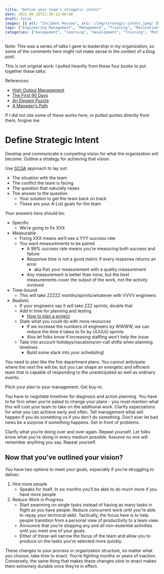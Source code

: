 ```yaml
---
title: "Define your team's stragetic intent"
date: 2022-06-28T21:30:12-08:00
draft: false
images: [{ alt: "Incident Review", src: "/img/strategic-intent.jpeg" }]
tags: ["Engineering Management", "Management", "Training", "Motivation", "Performance"]
categories: ["management", "learning", "development", "Training", "Motivation", "Performance"]
---
```


Note: This was a series of talks I gave to leadership in my organization, so some of the comments here might not make sense in the context of a blog post.

This is not original work: I pulled heavilty from these four books to put together these talks:

References:
* [High Output Management](https://amzn.to/3sb9E6A)
* [The First 90 Days](https://amzn.to/3S9NR9S)
* [An Elegant Puzzle](https://amzn.to/3s7wGLt)
* [A Manager’s Path](https://amzn.to/3MJ99tM)

If I did not site some of these works here, or pulled quotes directly from them, forgive me.

# Define Strategic Intent
Develop and communicate a compelling vision for what the organization will become. Outline a strategy for achieving that vision.

Use [SCQA](https://blog.mattblair.co/blog/20200909-pyramid-principle-inaction/) approach to lay out:
* The situation with the team
* The conflict the team is facing
* The question that naturally raises
* The answer to the question
   * Your solution to get the team back on track
   * These are your A-List goals for the team

Your answers here should be:
* Specific
   * We’re going to fix XXX
* Measurable
   * Fixing XXX means we’ll see a YYY success rate
   * You want measurements to be paired
      * A 99% success rate means you’re measuring both success and failure
      * Response time is not a good metric if every response returns an error
         * aka Pair your measurement with a quality measurement
      * Any measurement is better than none, but the best measurements cover the output of the work, not the activity involved
* Time-bound
   * This will take ZZZZZ months/sprints/whatever with VVVV engineers
* Realistic
   * If your engineers say it will take ZZZ sprints, double that
   * Add in time for planning and testing
      * [How to plan a project](https://blog.mattblair.co/blog/20221110-project-planning-checklist/)
   * State what you could do with more resources
      * If we increase the numbers of engineers by WWWW, we can reduce the time it takes to fix by UUUUU sprints
      * Also let folks know if increasing staffing won’t help the issue
   * Take into account holidays/vacations/on-call shifts when planning timelines
      * Build some slack into your scheduling!

You need to plan like the fire department plans. You cannot anticipate where the next fire will be, but you can shape an energetic and efficient team that is capable of responding to the unanticipated as well as ordinary events.

Pitch your plan to your management. Get buy-in.

You have to negotiate timelines for diagnosis and action planning. You have to be firm when you’re asked to change your plans - you must mention what this will cost your team to take on the additional work. Clarify expectations for what you can achieve early and often. Tell management what will happen if you do something vs if you don’t do something. Don’t ever let bad news be a surprise if something happens. Get in front of problems.

Clarify what you’re doing over and over again. Repeat yourself. Let folks know what you're doing in every medium possible. Assume no one will remember anything you say. Repeat yourself.

## Now that you’ve outlined your vision?

You have two options to meet your goals, especially if you’re struggling to deliver.

1. Hire more people
   * Speaks for itself. In six months you’ll be able to do much more if you have more people
2. Reduce Work in Progress
   * Start swarming on single tasks instead of having as many tasks in flight as you have people. Reduce concurrent work until you’re able to repay your technical debt. Tactically, the focus here is to help people transition from a personal view of productivity to a team view.
   * Announce that you’re stopping any and all non-essential activities until you meet one of your goals.
   * Either of these will narrow the focus of the team and allow you to produce on the tasks you’re selected more quickly.

These changes to your process or organization structure, no matter what you choose, take time to enact. You’re fighting months or years of inaction. Conversely, the same thing that makes these changes slow to enact makes them extremely durable once they’re in effect.
